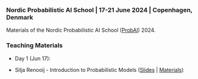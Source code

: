 ### Nordic Probabilistic AI School | 17-21 June 2024 | Copenhagen, Denmark
Materials of the Nordic Probabilistic AI School ([ProbAI](https://www.probabilistic.ai)) 2024.

### Teaching Materials

* Day 1 (Jun 17):
- Silja Renooij - Introduction to Probabilistic Models ([Slides](day1/SR-IntroProbModels2024.pdf) | [Materials](day1/README.md))


